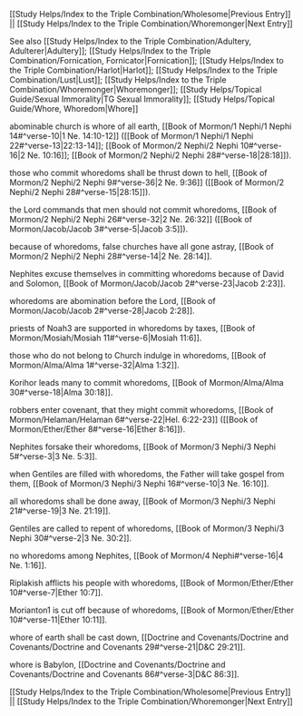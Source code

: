 [[Study Helps/Index to the Triple Combination/Wholesome|Previous Entry]]  ||  [[Study Helps/Index to the Triple Combination/Whoremonger|Next Entry]]

 See also [[Study Helps/Index to the Triple Combination/Adultery, Adulterer|Adultery]]; [[Study Helps/Index to the Triple Combination/Fornication, Fornicator|Fornication]]; [[Study Helps/Index to the Triple Combination/Harlot|Harlot]]; [[Study Helps/Index to the Triple Combination/Lust|Lust]]; [[Study Helps/Index to the Triple Combination/Whoremonger|Whoremonger]]; [[Study Helps/Topical Guide/Sexual Immorality|TG Sexual Immorality]]; [[Study Helps/Topical Guide/Whore, Whoredom|Whore]]

 abominable church is whore of all earth, [[Book of Mormon/1 Nephi/1 Nephi 14#^verse-10|1 Ne. 14:10-12]] ([[Book of Mormon/1 Nephi/1 Nephi 22#^verse-13|22:13-14]]; [[Book of Mormon/2 Nephi/2 Nephi 10#^verse-16|2 Ne. 10:16]]; [[Book of Mormon/2 Nephi/2 Nephi 28#^verse-18|28:18]]).

 those who commit whoredoms shall be thrust down to hell, [[Book of Mormon/2 Nephi/2 Nephi 9#^verse-36|2 Ne. 9:36]] ([[Book of Mormon/2 Nephi/2 Nephi 28#^verse-15|28:15]]).

 the Lord commands that men should not commit whoredoms, [[Book of Mormon/2 Nephi/2 Nephi 26#^verse-32|2 Ne. 26:32]] ([[Book of Mormon/Jacob/Jacob 3#^verse-5|Jacob 3:5]]).

 because of whoredoms, false churches have all gone astray, [[Book of Mormon/2 Nephi/2 Nephi 28#^verse-14|2 Ne. 28:14]].

 Nephites excuse themselves in committing whoredoms because of David and Solomon, [[Book of Mormon/Jacob/Jacob 2#^verse-23|Jacob 2:23]].

 whoredoms are abomination before the Lord, [[Book of Mormon/Jacob/Jacob 2#^verse-28|Jacob 2:28]].

 priests of Noah3 are supported in whoredoms by taxes, [[Book of Mormon/Mosiah/Mosiah 11#^verse-6|Mosiah 11:6]].

 those who do not belong to Church indulge in whoredoms, [[Book of Mormon/Alma/Alma 1#^verse-32|Alma 1:32]].

 Korihor leads many to commit whoredoms, [[Book of Mormon/Alma/Alma 30#^verse-18|Alma 30:18]].

 robbers enter covenant, that they might commit whoredoms, [[Book of Mormon/Helaman/Helaman 6#^verse-22|Hel. 6:22-23]] ([[Book of Mormon/Ether/Ether 8#^verse-16|Ether 8:16]]).

 Nephites forsake their whoredoms, [[Book of Mormon/3 Nephi/3 Nephi 5#^verse-3|3 Ne. 5:3]].

 when Gentiles are filled with whoredoms, the Father will take gospel from them, [[Book of Mormon/3 Nephi/3 Nephi 16#^verse-10|3 Ne. 16:10]].

 all whoredoms shall be done away, [[Book of Mormon/3 Nephi/3 Nephi 21#^verse-19|3 Ne. 21:19]].

 Gentiles are called to repent of whoredoms, [[Book of Mormon/3 Nephi/3 Nephi 30#^verse-2|3 Ne. 30:2]].

 no whoredoms among Nephites, [[Book of Mormon/4 Nephi#^verse-16|4 Ne. 1:16]].

 Riplakish afflicts his people with whoredoms, [[Book of Mormon/Ether/Ether 10#^verse-7|Ether 10:7]].

 Morianton1 is cut off because of whoredoms, [[Book of Mormon/Ether/Ether 10#^verse-11|Ether 10:11]].

 whore of earth shall be cast down, [[Doctrine and Covenants/Doctrine and Covenants/Doctrine and Covenants 29#^verse-21|D&C 29:21]].

 whore is Babylon, [[Doctrine and Covenants/Doctrine and Covenants/Doctrine and Covenants 86#^verse-3|D&C 86:3]].

[[Study Helps/Index to the Triple Combination/Wholesome|Previous Entry]]  ||  [[Study Helps/Index to the Triple Combination/Whoremonger|Next Entry]]